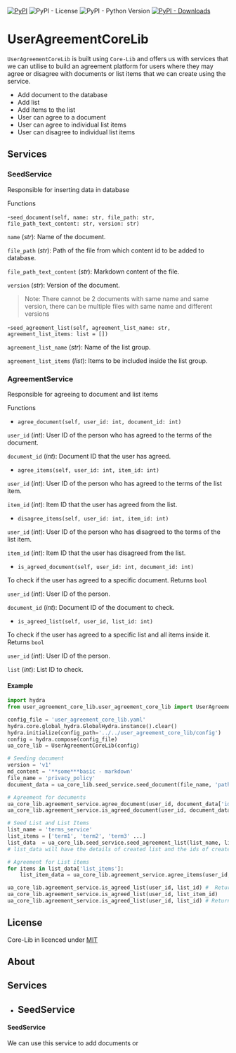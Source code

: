 [![PyPI](https://img.shields.io/pypi/v/core-lib)](https://pypi.org/project/core-lib/)
![PyPI - License](https://img.shields.io/pypi/l/core-lib)
![PyPI - Python Version](https://img.shields.io/pypi/pyversions/core-lib)
[![PyPI - Downloads](https://img.shields.io/pypi/dm/core-lib.svg)](https://pypistats.org/packages/core-lib)

# UserAgreementCoreLib
`UserAgreementCoreLib` is built using `Core-Lib` and offers us with services that we can utilise to build an agreement platform for users where they 
may agree or disagree with documents or list items that we can create using the service. 

- Add document to the database
- Add list 
- Add items to the list
- User can agree to a document
- User can agree to individual list items
- User can disagree to individual list items

## Services

### SeedService
 
Responsible for inserting data in database

Functions 

-`seed_document(self, name: str, file_path: str, file_path_text_content: str, version: str)`

`name` (*str*): Name of the document.

`file_path` (*str*): Path of the file from which content id to be added to database.

`file_path_text_content` (*str*): Markdown content of the file.

`version` (*str*): Version of the document.

>Note: There cannot be 2 documents with same name and same version, there can be multiple files with same name and different versions

-`seed_agreement_list(self, agreement_list_name: str, agreement_list_items: list = [])`

`agreement_list_name` (*str*): Name of the list group.

`agreement_list_items` (*list*): Items to be included inside the list group.


### AgreementService

Responsible for agreeing to document and list items

Functions

- `agree_document(self, user_id: int, document_id: int)`

`user_id` (*int*): User ID of the person who has agreed to the terms of the document.

`document_id` (*int*): Document ID that the user has agreed.


- `agree_items(self, user_id: int, item_id: int)`

`user_id` (*int*): User ID of the person who has agreed to the terms of the list item.

`item_id` (*int*): Item ID that the user has agreed from the list.


- `disagree_items(self, user_id: int, item_id: int)`

`user_id` (*int*): User ID of the person who has disagreed to the terms of the list item.

`item_id` (*int*): Item ID that the user has disagreed from the list.


- `is_agreed_document(self, user_id: int, document_id: int)`

To check if the user has agreed to a specific document. Returns `bool`

`user_id` (*int*): User ID of the person.

`document_id` (*int*): Document ID of the document to check.


- `is_agreed_list(self, user_id, list_id: int)`

To check if the user has agreed to a specific list and all items inside it. Returns `bool`

`user_id` (*int*): User ID of the person.

`list` (*int*): List ID to check.



#### Example

```python
import hydra
from user_agreement_core_lib.user_agreement_core_lib import UserAgreementCoreLib

config_file = 'user_agreement_core_lib.yaml'
hydra.core.global_hydra.GlobalHydra.instance().clear()
hydra.initialize(config_path='../../user_agreement_core_lib/config')
config = hydra.compose(config_file)
ua_core_lib = UserAgreementCoreLib(config)

# Seeding document
version = 'v1'
md_content = '**some***basic - markdown'
file_name = 'privacy_policy'
document_data = ua_core_lib.seed_service.seed_document(file_name, 'path/to/file', md_content, version)

# Agreement for documents
ua_core_lib.agreement_service.agree_document(user_id, document_data['id'])
ua_core_lib.agreement_service.is_agreed_document(user_id, document_data['id'])# Returns True is user has agreed the document

# Seed List and List Items
list_name = 'terms_service'
list_items = ['term1', 'term2', 'term3' ...]
list_data  = ua_core_lib.seed_service.seed_agreement_list(list_name, list_items)
# list_data will have the details of created list and the ids of created items

# Agreement for List items
for items in list_data['list_items']:
    list_item_data = ua_core_lib.agreement_service.agree_items(user_id, items['id'])

ua_core_lib.agreement_service.is_agreed_list(user_id, list_id) #  Returns true if the user has agreed to all the list items
ua_core_lib.agreement_service.is_agreed_list(user_id, list_item_id)
ua_core_lib.agreement_service.is_agreed_list(user_id, list_id) # Returns false after disagreeing to one item

```




## License
Core-Lib in licenced under [MIT](https://github.com/shacoshe/core-lib/blob/master/LICENSE)

## About




## Services

  - SeedService
    - 

#### SeedService

We can use this service to add documents or